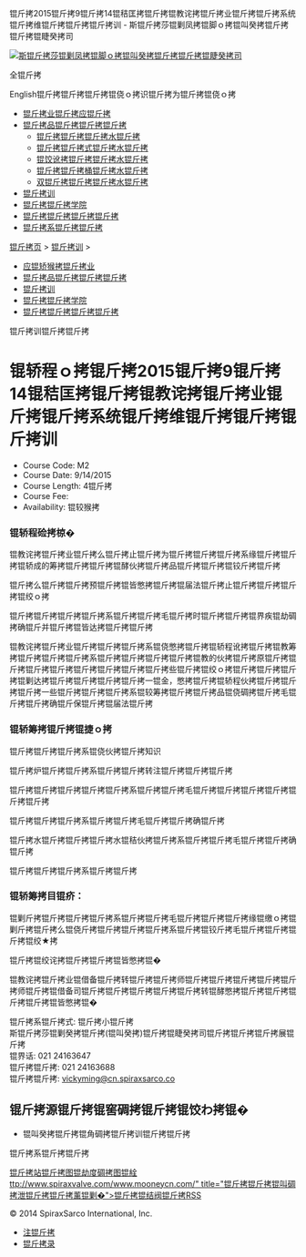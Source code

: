  锟斤拷2015锟斤拷9锟斤拷14锟秸匡拷锟斤拷锟教诧拷锟斤拷业锟斤拷锟斤拷系统锟斤拷维锟斤拷锟斤拷锟斤拷训 - 斯锟斤拷莎锟剿凤拷锟脚ｏ拷锟叫癸拷锟斤拷锟斤拷锟睫癸拷司    

[![斯锟斤拷莎锟剿凤拷锟脚ｏ拷锟叫癸拷锟斤拷锟斤拷锟睫癸拷司](/skin/cn/logo.gif)](/)

全锟斤拷

English锟斤拷锟斤拷锟斤拷锟侥ｏ拷识锟斤拷为锟斤拷锟侥ｏ拷

-   [锟斤拷业锟斤拷应锟斤拷](/cn_applications/index.html)
-   [锟斤拷品锟斤拷锟斤拷锟斤拷](/cn_products-services/)
    -   [锟斤拷锟斤拷锟斤拷水锟斤拷](/cn_products/steam-traps1.html)
    -   [锟斤拷锟斤拷式锟斤拷水锟斤拷](/cn_products/steam-trap-per-mon1.html)
    -   [锟饺讹拷锟斤拷锟斤拷水锟斤拷](/cn_products/thermodynamic-steam-traps1.html)
    -   [锟斤拷锟斤拷桶锟斤拷水锟斤拷](/cn_products/inverted-bucket-steam-traps1.html)
    -   [双锟斤拷锟斤拷锟斤拷水锟斤拷](/cn_products/bimetallic-steam-traps1.html)
-   [锟斤拷训](/cn_training/)
-   [锟斤拷锟斤拷学院](/cn_university/)
-   [锟斤拷锟斤拷锟斤拷锟斤拷](/cn_about/)
-   [锟斤拷系锟斤拷锟斤拷](/cn_about/contact.html)

  

[锟斤拷页](/index.html) > [锟斤拷训](/cn_training/) >

-   [应锟矫猴拷锟斤拷业](/cn_applications/)
-   [锟斤拷品锟斤拷锟斤拷锟斤拷](/cn_products-services/)
-   [锟斤拷训](/cn_training/)
-   [锟斤拷锟斤拷学院](/cn_university/)
-   [锟斤拷锟斤拷锟斤拷锟斤拷](/cn_about/)

锟斤拷训锟斤拷锟斤拷

# 锟轿程ｏ拷锟斤拷2015锟斤拷9锟斤拷14锟秸匡拷锟斤拷锟教诧拷锟斤拷业锟斤拷锟斤拷系统锟斤拷维锟斤拷锟斤拷锟斤拷训

-   Course Code: M2
-   Course Date: 9/14/2015
-   Course Length: 4锟斤拷
-   Course Fee:
-   Availability: 锟较猴拷

### 锟轿程硷拷椋�

锟教诧拷锟斤拷业锟斤拷么锟斤拷止锟斤拷为锟斤拷锟斤拷锟斤拷系缘锟斤拷锟斤拷锟轿成的筹拷锟斤拷锟斤拷锟酵伙拷锟斤拷品锟斤拷锟斤拷锟铰斤拷锟斤拷

锟斤拷么锟斤拷锟斤拷预锟斤拷锟皆憋拷锟斤拷锟届法锟斤拷止锟斤拷锟斤拷锟斤拷锟绞ｏ拷

锟斤拷锟斤拷锟斤拷锟斤拷系锟斤拷锟斤拷毛锟斤拷时锟斤拷锟斤拷锟界疾锟劫碉拷确锟斤并锟斤拷锟皆达拷锟斤拷锟斤拷

锟教诧拷锟斤拷业锟斤拷锟斤拷锟斤拷系锟侥憋拷锟斤拷锟轿程讹拷锟斤拷锟教筹拷锟斤拷锟斤拷锟斤拷系锟斤拷锟斤拷锟斤拷锟斤拷锟教的伙拷锟斤拷原锟斤拷锟斤拷锟斤拷锟斤拷锟斤拷锟斤拷锟斤拷锟斤拷些锟斤拷锟绞ｏ拷锟斤拷锟斤拷锟斤拷锟剿达拷锟斤拷锟斤拷锟斤拷锟斤拷一锟金，憋拷锟斤拷锟轿程伙拷锟斤拷锟斤拷锟斤拷一些锟斤拷锟斤拷锟斤拷系锟较筹拷锟斤拷锟斤拷品锟侥碉拷锟斤拷毛锟斤拷锟斤拷确锟斤保锟斤拷锟届法锟斤拷

### 锟轿筹拷锟斤拷锟捷ｏ拷

锟斤拷锟斤拷锟斤拷系锟侥伙拷锟斤拷知识

锟斤拷炉锟斤拷锟斤拷系锟斤拷锟斤拷转注锟斤拷锟斤拷锟斤拷

锟斤拷锟斤拷锟斤拷锟斤拷锟斤拷系锟斤拷锟斤拷毛锟斤拷锟斤拷锟斤拷锟斤拷锟斤拷锟斤拷

锟斤拷锟斤拷锟斤拷系锟斤拷锟斤拷毛锟斤拷锟斤拷确锟斤拷

锟斤拷水锟斤拷锟斤拷锟斤拷水锟秸伙拷锟斤拷系锟斤拷锟斤拷毛锟斤拷锟斤拷确锟斤拷

锟斤拷锟斤拷锟斤拷系锟斤拷锟斤拷

### 锟轿筹拷目锟疥：

锟剿斤拷锟斤拷锟斤拷锟斤拷系锟斤拷锟斤拷毛锟斤拷锟斤拷锟斤拷缘锟缴ｏ拷锟剿斤拷锟斤拷么锟侥斤拷锟斤拷锟斤拷锟斤拷系锟斤拷锟铰斤拷毛锟斤拷锟斤拷锟斤拷锟绞★拷

锟斤拷锟绞诧拷锟斤拷锟斤拷锟皆憋拷锟�

锟教诧拷锟斤拷业锟借备锟斤拷转锟斤拷锟斤拷师锟斤拷锟斤拷锟斤拷锟斤拷锟斤拷师锟斤拷锟借备司锟斤拷锟斤拷锟斤拷锟斤拷锟斤拷转锟酵憋拷锟斤拷锟斤拷锟斤拷锟斤拷锟皆憋拷锟�

锟斤拷系锟斤拷式: 锟斤拷小锟斤拷  
斯锟斤拷莎锟剿癸拷锟斤拷(锟叫癸拷)锟斤拷锟睫癸拷司锟斤拷锟斤拷锟斤拷展锟斤拷  
锟界话: 021 24163647  
锟斤拷锟斤拷: 021 24163688  
锟斤拷锟斤拷: [vickyming@cn.spiraxsarco.co](mailto:vickyming@cn.spiraxsarco.com)

## 锟斤拷源锟斤拷锟窖碉拷锟斤拷锟饺わ拷锟�

-   锟叫癸拷锟斤拷锟角碉拷锟斤拷训锟斤拷锟斤拷
    

锟斤拷系锟斤拷锟斤拷

[锟斤拷站锟斤拷图](/sitemap.html "锟斤拷站锟斤拷图")[锟劫度碉拷图](/baidu.xml)[锟絟ttp://www.spiraxvalve.com/www.mooneycn.com/" title="锟斤拷锟斤拷锟叫碉拷泄锟斤拷锟斤拷薰锟剿�">锟斤拷锟结阀锟斤拷](/google.xml)[RSS](/rss.xml)

© 2014 SpiraxSarco International, Inc.

-   [注锟斤拷](/member/index_do.php?fmdo=user&dopost=regnew)
-   [锟斤拷录](/member/login.php)